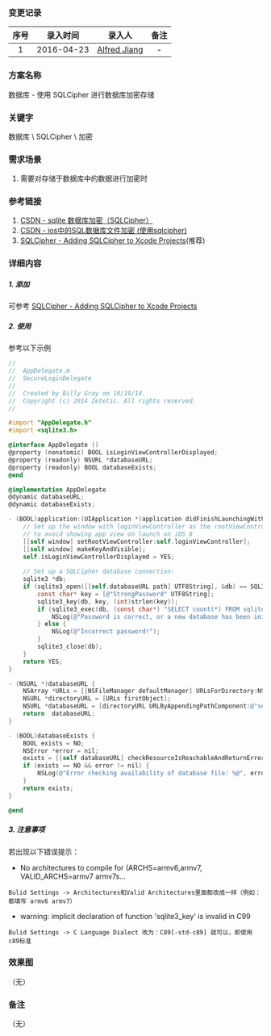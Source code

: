 ### 变更记录

| 序号 | 录入时间 | 录入人 | 备注 |
|:--------:|:--------:|:--------:|:--------:|
| 1 | 2016-04-23 | [Alfred Jiang](https://github.com/viktyz) | - |

### 方案名称

数据库 - 使用 SQLCipher 进行数据库加密存储

### 关键字

数据库 \ SQLCipher \ 加密

### 需求场景

1. 需要对存储于数据库中的数据进行加密时

### 参考链接

1. [CSDN - sqlite 数据库加密（SQLCipher）](http://blog.csdn.net/a6472953/article/details/9289447)
2. [CSDN - ios中的SQL数据库文件加密 (使用sqlcipher)](http://blog.csdn.net/kuai0705/article/details/8931996)
3. [SQLCipher - Adding SQLCipher to Xcode Projects](https://www.zetetic.net/sqlcipher/ios-tutorial/)(推荐)

### 详细内容

##### 1. 添加

可参考 [SQLCipher - Adding SQLCipher to Xcode Projects](https://www.zetetic.net/sqlcipher/ios-tutorial/)

##### 2. 使用

参考以下示例

```objective-c
//
//  AppDelegate.m
//  SecureLoginDelegate
//
//  Created by Billy Gray on 10/19/14.
//  Copyright (c) 2014 Zetetic. All rights reserved.
//

#import "AppDelegate.h"
#import <sqlite3.h>

@interface AppDelegate ()
@property (nonatomic) BOOL isLoginViewControllerDisplayed;
@property (readonly) NSURL *databaseURL;
@property (readonly) BOOL databaseExists;
@end

@implementation AppDelegate
@dynamic databaseURL;
@dynamic databaseExists;

- (BOOL)application:(UIApplication *)application didFinishLaunchingWithOptions:(NSDictionary *)launchOptions {
    // Set up the window with loginViewController as the rootViewController for now
    // to avoid showing app view on launch on iOS 8
    [[self window] setRootViewController:self.loginViewController];
    [[self window] makeKeyAndVisible];
    self.isLoginViewControllerDisplayed = YES;
    
    // Set up a SQLCipher database connection:
    sqlite3 *db;
    if (sqlite3_open([[self.databaseURL path] UTF8String], &db) == SQLITE_OK) {
        const char* key = [@"StrongPassword" UTF8String];
        sqlite3_key(db, key, (int)strlen(key));
        if (sqlite3_exec(db, (const char*) "SELECT count(*) FROM sqlite_master;", NULL, NULL, NULL) == SQLITE_OK) {
            NSLog(@"Password is correct, or a new database has been initialized");
        } else {
            NSLog(@"Incorrect password!");
        }
        sqlite3_close(db);
    }
    return YES;
}

- (NSURL *)databaseURL {
    NSArray *URLs = [[NSFileManager defaultManager] URLsForDirectory:NSDocumentDirectory inDomains:NSUserDomainMask];
    NSURL *directoryURL = [URLs firstObject];
    NSURL *databaseURL = [directoryURL URLByAppendingPathComponent:@"secure.db"];
    return  databaseURL;
}

- (BOOL)databaseExists {
    BOOL exists = NO;
    NSError *error = nil;
    exists = [[self databaseURL] checkResourceIsReachableAndReturnError:&error];
    if (exists == NO && error != nil) {
        NSLog(@"Error checking availability of database file: %@", error);
    }
    return exists;
}

@end
```

##### 3. 注意事项

若出现以下错误提示：

* No architectures to compile for (ARCHS=armv6,armv7, VALID_ARCHS=armv7 armv7s...
```
Bulid Settings -> Architectures和Valid Architectures里面都改成一样（例如：都填写 armv6 armv7）
```

* warning: implicit declaration of function 'sqlite3_key' is invalid in C99 
```
Bulid Settings -> C Language Dialect 改为：C89[-std-c89] 就可以，即使用c89标准  
```

### 效果图
（无）

### 备注
（无）